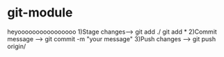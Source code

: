 # git-module

heyoooooooooooooooo
1)Stage changes--> git add ./ git add *
2)Commit message --> git commit -m "your message"
3)Push changes --> git push origin/<branch name>
